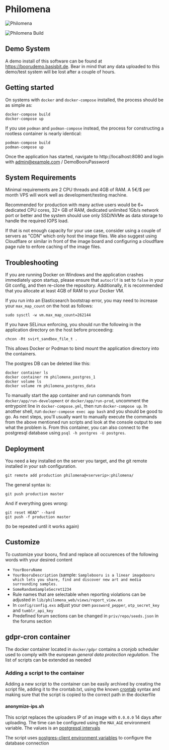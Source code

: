 # Philomena
![Philomena](/assets/static/images/phoenix.svg)

![Philomena Build](https://github.com/booru/philomena/workflows/Philomena%20Build/badge.svg)

## Demo System
A demo install of this software can be found at <https://boorudemo.basisbit.de>. Bear in mind that any data uploaded to this demo/test system will be lost after a couple of hours.

## Getting started
On systems with `docker` and `docker-compose` installed, the process should be as simple as:

```
docker-compose build
docker-compose up
```

If you use `podman` and `podman-compose` instead, the process for constructing a rootless container is nearly identical:

```
podman-compose build
podman-compose up
```

Once the application has started, navigate to http://localhost:8080 and login with admin@example.com / DemoBooruPassword

## System Requirements

Minimal requirements are 2 CPU threads and 4GB of RAM. A 5€/$ per month VPS will work well as development/testing machine.

Recommended for production with many active users would be 6+ dedicated CPU cores, 32+ GB of RAM, dedicated unlimited 1Gb/s network port or better and the system should use only SSD/NVMe as data storage to handle the required IOPS load.

If that is not enough capacity for your use case, consider using a couple of servers as "CDN" which only host the image files. We also suggest using Cloudflare or similar in front of the image board and configuring a cloudflare page rule to enfore caching of the image files.

## Troubleshooting

If you are running Docker on Windows and the application crashes immediately upon startup, please ensure that `autocrlf` is set to `false` in your Git config, and then re-clone the repository. Additionally, it is recommended that you allocate at least 4GB of RAM to your Docker VM.

If you run into an Elasticsearch bootstrap error, you may need to increase your `max_map_count` on the host as follows:
```
sudo sysctl -w vm.max_map_count=262144
```

If you have SELinux enforcing, you should run the following in the application directory on the host before proceeding:
```
chcon -Rt svirt_sandbox_file_t .
```
This allows Docker or Podman to bind mount the application directory into the containers.

The postgres DB can be deleted like this:
```
docker container ls
docker container rm philomena_postgres_1
docker volume ls
docker volume rm philomena_postgres_data
```

To manually start the app container and run commands from `docker/app/run-development` or `docker/app/run-prod`, uncomment the entrypoint line in `docker-compose.yml`, then run `docker-compose up`. In another shell, run `docker-compose exec app bash` and you should be good to go. As next steps, you'll usually want to manually execute the commands from the above mentioned run scripts and look at the console output to see what the problem is. From this container, you can also connect to the postgresql database using `psql -h postgres -U postgres`.

## Deployment
You need a key installed on the server you target, and the git remote installed in your ssh configuration.

    git remote add production philomena@<serverip>:philomena/

The general syntax is:

    git push production master

And if everything goes wrong:

    git reset HEAD^ --hard
    git push -f production master

(to be repeated until it works again)

## Customize
To customize your booru, find and replace all occurences of the following words with your desired content
- `YourBooruName`
- `YourBooruDescription` (sample: `Samplebooru is a linear imagebooru which lets you share, find and discover new art and media surrounding samples.`
- `SomeRandomSampleSecret1234`
- Rule names that are selectable when reporting violations can be adjusted in `lib/philomena_web/views/report_view.ex`
- In `config/config.exs` adjust your own `password_pepper`, `otp_secret_key` and `tumblr_api_key`
- Predefined forum sections can be changed in `priv/repo/seeds.json` in the forums section

## gdpr-cron container
The docker container located in ```docker/gdpr``` contains a cronjob scheduler used to comply with the
european _general data protection regulation_. The list of scripts can be extended as needed

### Adding a script to the container
Adding a new script to the container can be easily archived by creating the script file, adding it to the crontab.txt,
using the known [crontab](http://manpages.ubuntu.com/manpages/cosmic/man5/crontab.5.html) syntax and making sure that
the script is copied to the correct path in the dockerfile

#### anonymize-ips.sh
This script replaces the uploaders IP of an image with ```0.0.0.0```
14 days after uploading. The time can be configured using the ```MAX_AGE``` environment variable. The values is an
[postgresql intervals](https://www.postgresql.org/docs/12/datatype-datetime.html#DATATYPE-INTERVAL-INPUT)

The script uses [postgres-client environment variables](https://www.postgresql.org/docs/9.3/libpq-envars.html) to configure the database connection
